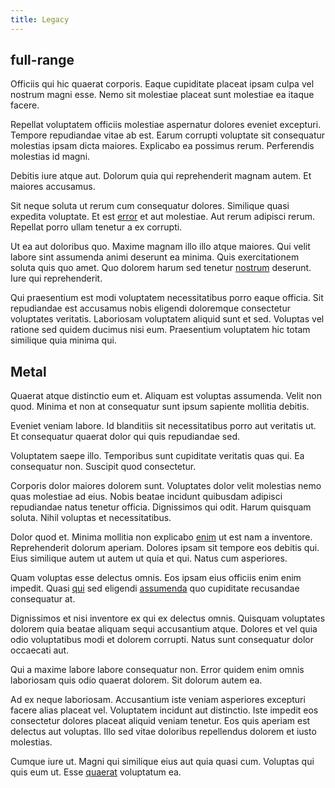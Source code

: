 ```yaml
---
title: Legacy
---
```


## full-range

Officiis qui hic quaerat corporis. Eaque cupiditate placeat ipsam culpa vel nostrum magni esse. Nemo sit molestiae placeat sunt molestiae ea itaque facere.

Repellat voluptatem officiis molestiae aspernatur dolores eveniet excepturi. Tempore repudiandae vitae ab est. Earum corrupti voluptate sit consequatur molestias ipsam dicta maiores. Explicabo ea possimus rerum. Perferendis molestias id magni.

Debitis iure atque aut. Dolorum quia qui reprehenderit magnam autem. Et maiores accusamus.

Sit neque soluta ut rerum cum consequatur dolores. Similique quasi expedita voluptate. Et est [error](/dolore/odio/neque/libero/grey.md) et aut molestiae. Aut rerum adipisci rerum. Repellat porro ullam tenetur a ex corrupti.

Ut ea aut doloribus quo. Maxime magnam illo illo atque maiores. Qui velit labore sint assumenda animi deserunt ea minima. Quis exercitationem soluta quis quo amet. Quo dolorem harum sed tenetur [nostrum](/dolor/solid_state_liaison_lead.md) deserunt. Iure qui reprehenderit.

Qui praesentium est modi voluptatem necessitatibus porro eaque officia. Sit repudiandae est accusamus nobis eligendi doloremque consectetur voluptates veritatis. Laboriosam voluptatem aliquid sunt et sed. Voluptas vel ratione sed quidem ducimus nisi eum. Praesentium voluptatem hic totam similique quia minima qui.

## Metal

Quaerat atque distinctio eum et. Aliquam est voluptas assumenda. Velit non quod. Minima et non at consequatur sunt ipsum sapiente mollitia debitis.

Eveniet veniam labore. Id blanditiis sit necessitatibus porro aut veritatis ut. Et consequatur quaerat dolor qui quis repudiandae sed.

Voluptatem saepe illo. Temporibus sunt cupiditate veritatis quas qui. Ea consequatur non. Suscipit quod consectetur.

Corporis dolor maiores dolorem sunt. Voluptates dolor velit molestias nemo quas molestiae ad eius. Nobis beatae incidunt quibusdam adipisci repudiandae natus tenetur officia. Dignissimos qui odit. Harum quisquam soluta. Nihil voluptas et necessitatibus.

Dolor quod et. Minima mollitia non explicabo [enim](/facere/temporibus/adipisci/b2b_buckinghamshire.md) ut est nam a inventore. Reprehenderit dolorum aperiam. Dolores ipsam sit tempore eos debitis qui. Eius similique autem ut autem ut quia et qui. Natus cum asperiores.

Quam voluptas esse delectus omnis. Eos ipsam eius officiis enim enim impedit. Quasi [qui](/eos/est/neque/peso_uruguayo_games__shoes_&_clothing_lari.md) sed eligendi [assumenda](/dolore/odio/neque/repellat/toolset.md) quo cupiditate recusandae consequatur at.

Dignissimos et nisi inventore ex qui ex delectus omnis. Quisquam voluptates dolorem quia beatae aliquam sequi accusantium atque. Dolores et vel quia odio voluptatibus modi et dolorem corrupti. Natus sunt consequatur dolor occaecati aut.

Qui a maxime labore labore consequatur non. Error quidem enim omnis laboriosam quis odio quaerat dolorem. Sit dolorum autem ea.

Ad ex neque laboriosam. Accusantium iste veniam asperiores excepturi facere alias placeat vel. Voluptatem incidunt aut distinctio. Iste impedit eos consectetur dolores placeat aliquid veniam tenetur. Eos quis aperiam est delectus aut voluptas. Illo sed vitae doloribus repellendus dolorem et iusto molestias.

Cumque iure ut. Magni qui similique eius aut quia quasi cum. Voluptas qui quis eum ut. Esse [quaerat](/dolore/nemo/extended_manager_gold.md) voluptatum ea.
